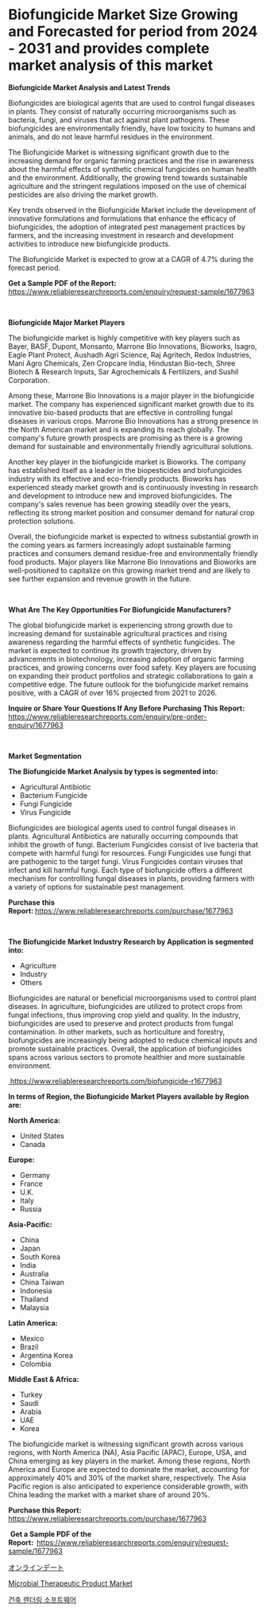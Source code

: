 <p><h1>Biofungicide Market Size Growing and Forecasted for period from 2024 - 2031 and provides complete market analysis of this market</h1></p><p><strong>Biofungicide Market Analysis and Latest Trends</strong></p>
<p><p>Biofungicides are biological agents that are used to control fungal diseases in plants. They consist of naturally occurring microorganisms such as bacteria, fungi, and viruses that act against plant pathogens. These biofungicides are environmentally friendly, have low toxicity to humans and animals, and do not leave harmful residues in the environment.</p><p>The Biofungicide Market is witnessing significant growth due to the increasing demand for organic farming practices and the rise in awareness about the harmful effects of synthetic chemical fungicides on human health and the environment. Additionally, the growing trend towards sustainable agriculture and the stringent regulations imposed on the use of chemical pesticides are also driving the market growth.</p><p>Key trends observed in the Biofungicide Market include the development of innovative formulations and formulations that enhance the efficacy of biofungicides, the adoption of integrated pest management practices by farmers, and the increasing investment in research and development activities to introduce new biofungicide products.</p><p>The Biofungicide Market is expected to grow at a CAGR of 4.7% during the forecast period.</p></p>
<p><strong>Get a Sample PDF of the Report:&nbsp;</strong> <a href="https://www.reliableresearchreports.com/enquiry/request-sample/1677963">https://www.reliableresearchreports.com/enquiry/request-sample/1677963</a></p>
<p>&nbsp;</p>
<p><strong>Biofungicide Major Market Players</strong></p>
<p><p>The biofungicide market is highly competitive with key players such as Bayer, BASF, Dupont, Monsanto, Marrone Bio Innovations, Bioworks, Isagro, Eagle Plant Protect, Aushadh Agri Science, Raj Agritech, Redox Industries, Mani Agro Chemicals, Zen Cropcare India, Hindustan Bio-tech, Shree Biotech & Research Inputs, Sar Agrochemicals & Fertilizers, and Sushil Corporation.</p><p>Among these, Marrone Bio Innovations is a major player in the biofungicide market. The company has experienced significant market growth due to its innovative bio-based products that are effective in controlling fungal diseases in various crops. Marrone Bio Innovations has a strong presence in the North American market and is expanding its reach globally. The company's future growth prospects are promising as there is a growing demand for sustainable and environmentally friendly agricultural solutions.</p><p>Another key player in the biofungicide market is Bioworks. The company has established itself as a leader in the biopesticides and biofungicides industry with its effective and eco-friendly products. Bioworks has experienced steady market growth and is continuously investing in research and development to introduce new and improved biofungicides. The company's sales revenue has been growing steadily over the years, reflecting its strong market position and consumer demand for natural crop protection solutions.</p><p>Overall, the biofungicide market is expected to witness substantial growth in the coming years as farmers increasingly adopt sustainable farming practices and consumers demand residue-free and environmentally friendly food products. Major players like Marrone Bio Innovations and Bioworks are well-positioned to capitalize on this growing market trend and are likely to see further expansion and revenue growth in the future.</p></p>
<p>&nbsp;</p>
<p><strong>What Are The Key Opportunities For Biofungicide Manufacturers?</strong></p>
<p><p>The global biofungicide market is experiencing strong growth due to increasing demand for sustainable agricultural practices and rising awareness regarding the harmful effects of synthetic fungicides. The market is expected to continue its growth trajectory, driven by advancements in biotechnology, increasing adoption of organic farming practices, and growing concerns over food safety. Key players are focusing on expanding their product portfolios and strategic collaborations to gain a competitive edge. The future outlook for the biofungicide market remains positive, with a CAGR of over 16% projected from 2021 to 2026.</p></p>
<p><strong>Inquire or Share Your Questions If Any Before Purchasing This Report:</strong> <a href="https://www.reliableresearchreports.com/enquiry/pre-order-enquiry/1677963">https://www.reliableresearchreports.com/enquiry/pre-order-enquiry/1677963</a></p>
<p>&nbsp;</p>
<p><strong>Market Segmentation</strong></p>
<p><strong>The Biofungicide Market Analysis by types is segmented into:</strong></p>
<p><ul><li>Agricultural Antibiotic</li><li>Bacterium Fungicide</li><li>Fungi Fungicide</li><li>Virus Fungicide</li></ul></p>
<p><p>Biofungicides are biological agents used to control fungal diseases in plants. Agricultural Antibiotics are naturally occurring compounds that inhibit the growth of fungi. Bacterium Fungicides consist of live bacteria that compete with harmful fungi for resources. Fungi Fungicides use fungi that are pathogenic to the target fungi. Virus Fungicides contain viruses that infect and kill harmful fungi. Each type of biofungicide offers a different mechanism for controlling fungal diseases in plants, providing farmers with a variety of options for sustainable pest management.</p></p>
<p><strong>Purchase this Report:&nbsp;</strong><a href="https://www.reliableresearchreports.com/purchase/1677963">https://www.reliableresearchreports.com/purchase/1677963</a></p>
<p>&nbsp;</p>
<p><strong>The Biofungicide Market Industry Research by Application is segmented into:</strong></p>
<p><ul><li>Agriculture</li><li>Industry</li><li>Others</li></ul></p>
<p><p>Biofungicides are natural or beneficial microorganisms used to control plant diseases. In agriculture, biofungicides are utilized to protect crops from fungal infections, thus improving crop yield and quality. In the industry, biofungicides are used to preserve and protect products from fungal contamination. In other markets, such as horticulture and forestry, biofungicides are increasingly being adopted to reduce chemical inputs and promote sustainable practices. Overall, the application of biofungicides spans across various sectors to promote healthier and more sustainable environment.</p></p>
<p><a href="https://www.reliableresearchreports.com/biofungicide-r1677963">&nbsp;https://www.reliableresearchreports.com/biofungicide-r1677963</a></p>
<p><strong>In terms of Region, the Biofungicide Market Players available by Region are:</strong></p>
<p>
    <p> <strong> North America: </strong>
        <ul>
            <li>United States</li>
            <li>Canada</li>
        </ul>
        </p> 
    <p> <strong> Europe: </strong>
        <ul>
            <li>Germany</li>
            <li>France</li>
            <li>U.K.</li>
            <li>Italy</li>
            <li>Russia</li>
        </ul>
        </p> 
    <p> <strong> Asia-Pacific: </strong>
        <ul>
            <li>China</li>
            <li>Japan</li>
            <li>South Korea</li>
            <li>India</li>
            <li>Australia</li>
            <li>China Taiwan</li>
            <li>Indonesia</li>
            <li>Thailand</li>
            <li>Malaysia</li>
        </ul>
        </p> 
    <p> <strong> Latin America: </strong>
        <ul>
            <li>Mexico</li>
            <li>Brazil</li>
            <li>Argentina Korea</li>
            <li>Colombia</li>
        </ul>
        </p> 
    <p> <strong> Middle East & Africa: </strong>
        <ul>
            <li>Turkey</li>
            <li>Saudi</li>
            <li>Arabia</li>
            <li>UAE</li>
            <li>Korea</li>
        </ul>
    </p>
    </p>
<p><p>The biofungicide market is witnessing significant growth across various regions, with North America (NA), Asia Pacific (APAC), Europe, USA, and China emerging as key players in the market. Among these regions, North America and Europe are expected to dominate the market, accounting for approximately 40% and 30% of the market share, respectively. The Asia Pacific region is also anticipated to experience considerable growth, with China leading the market with a market share of around 20%.</p></p>
<p><strong>Purchase this Report: </strong><a href="https://www.reliableresearchreports.com/purchase/1677963">https://www.reliableresearchreports.com/purchase/1677963</a></p>
<p>&nbsp;<strong>Get a Sample PDF of the Report:&nbsp;&nbsp;</strong><a href="https://www.reliableresearchreports.com/enquiry/request-sample/1677963">https://www.reliableresearchreports.com/enquiry/request-sample/1677963</a></p>
<p><strong></strong></p>
<p><p><a href="https://github.com/avbqbctihcbe2/Market-Research-Report-List-3/blob/main/5954225182556.md">オンラインデート</a></p><p><a href="https://issuu.com/reportprime-2/docs/microbial-therapeutic-product-market-size-2030.ppt">Microbial Therapeutic Product Market</a></p><p><a href="https://github.com/hzumrdvas204296/Market-Research-Report-List-3/blob/main/8796074185364.md">건축 렌더링 소프트웨어</a></p></p>